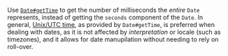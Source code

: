 Use [`Date#getTime`](https://developer.mozilla.org/en-US/docs/Web/JavaScript/Reference/Global_Objects/Date/getTime)
to get the number of milliseconds the _entire_ `Date` represents, instead of
getting the `seconds` component of the `Date`. In general, [Unix/UTC time](https://en.wikipedia.org/wiki/Unix_time),
as provided by `Date#getTime`, is preferred when dealing with dates, as it is
not affected by _interpretation_ or locale (such as timezones), and it allows
for date manupilation without needing to rely on roll-over.
